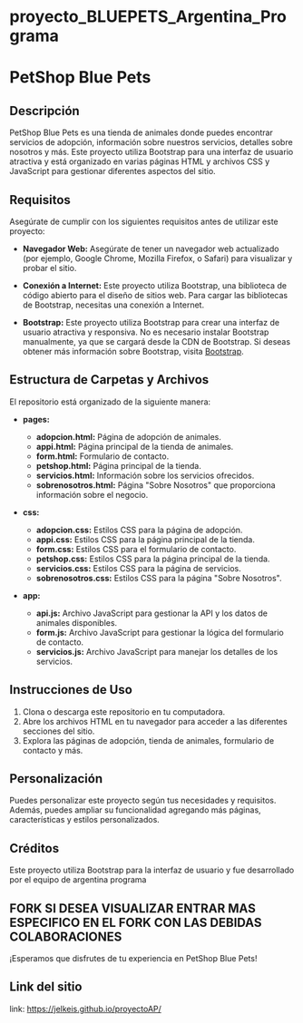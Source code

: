 # proyecto_BLUEPETS_Argentina_Programa
# PetShop Blue Pets

## Descripción
PetShop Blue Pets es una tienda de animales donde puedes encontrar servicios de adopción, información sobre nuestros servicios, detalles sobre nosotros y más. Este proyecto utiliza Bootstrap para una interfaz de usuario atractiva y está organizado en varias páginas HTML y archivos CSS y JavaScript para gestionar diferentes aspectos del sitio.

## Requisitos
Asegúrate de cumplir con los siguientes requisitos antes de utilizar este proyecto:

- **Navegador Web:** Asegúrate de tener un navegador web actualizado (por ejemplo, Google Chrome, Mozilla Firefox, o Safari) para visualizar y probar el sitio.

- **Conexión a Internet:** Este proyecto utiliza Bootstrap, una biblioteca de código abierto para el diseño de sitios web. Para cargar las bibliotecas de Bootstrap, necesitas una conexión a Internet.

- **Bootstrap:** Este proyecto utiliza Bootstrap para crear una interfaz de usuario atractiva y responsiva. No es necesario instalar Bootstrap manualmente, ya que se cargará desde la CDN de Bootstrap. Si deseas obtener más información sobre Bootstrap, visita [Bootstrap](https://getbootstrap.com/).

## Estructura de Carpetas y Archivos

El repositorio está organizado de la siguiente manera:

- **pages:**
  - **adopcion.html:** Página de adopción de animales.
  - **appi.html:** Página principal de la tienda de animales.
  - **form.html:** Formulario de contacto.
  - **petshop.html:** Página principal de la tienda.
  - **servicios.html:** Información sobre los servicios ofrecidos.
  - **sobrenosotros.html:** Página "Sobre Nosotros" que proporciona información sobre el negocio.

- **css:**
  - **adopcion.css:** Estilos CSS para la página de adopción.
  - **appi.css:** Estilos CSS para la página principal de la tienda.
  - **form.css:** Estilos CSS para el formulario de contacto.
  - **petshop.css:** Estilos CSS para la página principal de la tienda.
  - **servicios.css:** Estilos CSS para la página de servicios.
  - **sobrenosotros.css:** Estilos CSS para la página "Sobre Nosotros".

- **app:**
  - **api.js:** Archivo JavaScript para gestionar la API y los datos de animales disponibles.
  - **form.js:** Archivo JavaScript para gestionar la lógica del formulario de contacto.
  - **servicios.js:** Archivo JavaScript para manejar los detalles de los servicios.

## Instrucciones de Uso

1. Clona o descarga este repositorio en tu computadora.
2. Abre los archivos HTML en tu navegador para acceder a las diferentes secciones del sitio.
3. Explora las páginas de adopción, tienda de animales, formulario de contacto y más.

## Personalización
Puedes personalizar este proyecto según tus necesidades y requisitos. Además, puedes ampliar su funcionalidad agregando más páginas, características y estilos personalizados.

## Créditos
Este proyecto utiliza Bootstrap para la interfaz de usuario y fue desarrollado por el equipo de argentina programa

## FORK SI DESEA VISUALIZAR ENTRAR MAS ESPECIFICO EN EL FORK CON LAS DEBIDAS COLABORACIONES



¡Esperamos que disfrutes de tu experiencia en PetShop Blue Pets!

## Link del sitio
link: https://jelkeis.github.io/proyectoAP/
